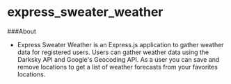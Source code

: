 # express_sweater_weather

###About
- Express Sweater Weather is an Express.js application to gather weather data for registered users. Users can gather weather data using the Darksky API and Google's Geocoding API. As a user you can save and remove locations to get a list of weather forecasts from your favorites locations.


